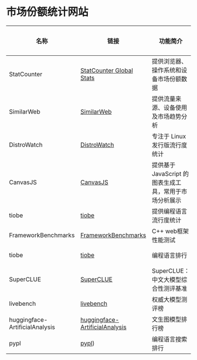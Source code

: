 
# 市场份额统计网站

| 名称           | 链接                                          | 功能简介                            | 可用性  |
|----------------|---------------------------------------------|-------------------------------------|--------|
| StatCounter    | [StatCounter Global Stats](https://gs.statcounter.com/) | 提供浏览器、操作系统和设备市场份额数据 | 可用   |
| SimilarWeb     | [SimilarWeb](https://www.similarweb.com/)     | 提供流量来源、设备使用及市场趋势分析 | 可用   |
| DistroWatch    | [DistroWatch](https://distrowatch.com/)       | 专注于 Linux 发行版流行度统计        | 可用   |
| CanvasJS         | [CanvasJS](https://www.canvasjs.com/)         | 提供基于 JavaScript 的图表生成工具，常用于市场分析展示 | 可用   |
| tiobe | [tiobe](https://www.tiobe.com/tiobe-index) | 提供编程语言流行度统计 | 可用 |
| FrameworkBenchmarks | [FrameworkBenchmarks](https://github.com/TechEmpower/FrameworkBenchmarks) | C++ web框架 性能测试 | 可用 |
| tiobe | [tiobe](https://www.tiobe.com/tiobe-index/) | 编程语言排行 | 可用 |
| SuperCLUE | [SuperCLUE](https://www.superclueai.com/) | SuperCLUE：中文大模型综合性测评基准 | 可用 |
| livebench | [livebench](https://livebench.ai) | 权威大模型测评榜 | 可用 |
| huggingface-ArtificialAnalysis | [huggingface-ArtificialAnalysis](https://huggingface.co/spaces/ArtificialAnalysis/Text-to-Image-Leaderboard) | 文生图模型排行榜 | 可用 |
| pypl | [pypl](https://pypl.github.io/PYPL.html)) | 编程语言搜索排行 | 可用 |
